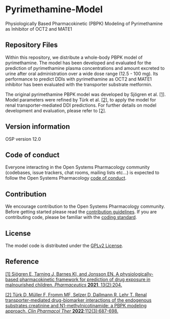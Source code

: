 # Pyrimethamine-Model
Physiologically Based Pharmacokinetic (PBPK) Modeling of Pyrimethamine as Inhibitor of OCT2 and MATE1

## Repository Files
Within this repository, we distribute a whole-body PBPK model of pyrimethamine. The model has been developed and evaluated for the prediction of pyrimethamine plasma concentrations and amount excreted to urine after oral administration over a wide dose range (12.5 - 100 mg). Its performance to predict DDIs with pyrimethamine as OCT2 and MATE1 inhibitor has been evaluated with the transporter substrate metformin.

The original pyrimethamine PBPK model was developed by Sjögren et al. [[1]](https://doi.org/10.3390/pharmaceutics13020204). Model parameters were refined by Türk et al. [[2]](https://doi.org/10.1002/cpt.2636), to apply the model for renal transporter-mediated DDI predictions. For further details on model development and evaluation, please refer to [[2]](https://doi.org/10.1002/cpt.2636).

## Version information
OSP version 12.0

## Code of conduct
Everyone interacting in the Open Systems Pharmacology community (codebases, issue trackers, chat rooms, mailing lists etc...) is expected to follow the Open Systems Pharmacology [code of conduct](https://github.com/Open-Systems-Pharmacology/Suite/blob/master/CODE_OF_CONDUCT.md#contributor-covenant-code-of-conduct).

## Contribution
We encourage contribution to the Open Systems Pharmacology community. Before getting started please read the [contribution guidelines](https://github.com/Open-Systems-Pharmacology/Suite/blob/master/CONTRIBUTING.md#ways-to-contribute). If you are contributing code, please be familiar with the [coding standard](https://github.com/Open-Systems-Pharmacology/Suite/blob/master/CODING_STANDARDS.md#visual-studio-settings).

## License
The model code is distributed under the [GPLv2 License](https://github.com/Open-Systems-Pharmacology/Suite/blob/develop/LICENSE).

## Reference
[[1] Sjögren E, Tarning J, Barnes KI, and Jonsson EN. A physiologically-based pharmacokinetic framework for prediction of drug exposure in malnourished children. _Pharmaceutics_ **2021**, 13(2):204.](https://doi.org/10.3390/pharmaceutics13020204)

[[2] Türk D, Müller F, Fromm MF, Selzer D, Dallmann R, Lehr T. Renal transporter-mediated drug-biomarker interactions of the endogenous substrates creatinine and N1-methylnicotinamide: a PBPK modeling approach. _Clin Pharmacol Ther_ **2022**;112(3):687-698.](https://doi.org/10.1002/cpt.2636)

